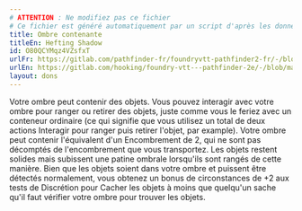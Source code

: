 ```yaml
---
# ATTENTION : Ne modifiez pas ce fichier
# Ce fichier est généré automatiquement par un script d'après les données du module Foundry VTT officiel et de sa traduction
title: Ombre contenante
titleEn: Hefting Shadow
id: O80QCYMqz4VZsfxT
urlFr: https://gitlab.com/pathfinder-fr/foundryvtt-pathfinder2-fr/-/blob/master/data/feats/O80QCYMqz4VZsfxT.htm
urlEn: https://gitlab.com/hooking/foundry-vtt---pathfinder-2e/-/blob/master/packs/data/feats.db/hefting-shadow.json
layout: dons
---
```

Votre ombre peut contenir des objets. Vous pouvez interagir avec votre ombre pour ranger ou retirer des objets, juste comme vous le feriez avec un conteneur ordinaire (ce qui signifie que vous utilisez un total de deux actions Interagir pour ranger puis retirer l'objet, par example). Votre ombre peut contenir l'équivalent d'un Encombrement de 2, qui ne sont pas décomptés de l'encombrement que vous transportez. Les objets restent solides mais subissent une patine ombrale lorsqu'ils sont rangés de cette manière. Bien que les objets soient dans votre ombre et puissent être détectés normalement, vous obtenez un bonus de circonstances de +2 aux tests de Discrétion pour Cacher les objets à moins que quelqu'un sache qu'il faut vérifier votre ombre pour trouver les objets.
